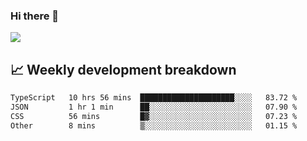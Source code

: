 ### Hi there 👋
<img align="center" src="https://github-readme-stats.vercel.app/api?username=Tumao727&show_icons=true&hide_title=true&theme=dracula" />


## 📈 Weekly development breakdown
<!--START_SECTION:waka-->

```txt
TypeScript   10 hrs 56 mins  █████████████████████░░░░   83.72 %
JSON         1 hr 1 min      ██░░░░░░░░░░░░░░░░░░░░░░░   07.90 %
CSS          56 mins         █▓░░░░░░░░░░░░░░░░░░░░░░░   07.23 %
Other        8 mins          ▒░░░░░░░░░░░░░░░░░░░░░░░░   01.15 %
```

<!--END_SECTION:waka-->